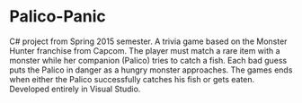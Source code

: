 # Palico-Panic
C# project from Spring 2015 semester.
A trivia game based on the Monster Hunter franchise from Capcom. The player must match a rare item with a monster while her companion (Palico) tries to catch a fish. Each bad guess puts the Palico in danger as a hungry monster approaches. The games ends when either the Palico successfully catches his fish or gets eaten. Developed entirely in Visual Studio.
